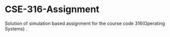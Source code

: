 # CSE-316-Assignment
Solution of simulation based assignment for the course code 316(Operating Systems) .
